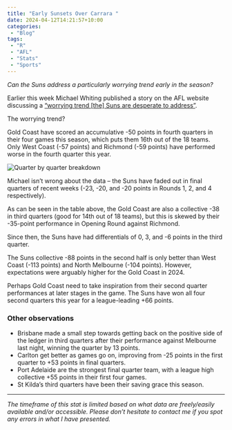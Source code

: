 ```yaml
---
title: "Early Sunsets Over Carrara "
date: 2024-04-12T14:21:57+10:00
categories:
 - "Blog"
tags:
 - "R"
 - "AFL" 
 - "Stats"
 - "Sports"
---
```


*Can the Suns address a particularly worrying trend early in the season?*

<!--more-->

Earlier this week Michael Whiting published a story on the AFL website discussing a [“worrying trend [the] Suns are desperate to address”](https://www.afl.com.au/news/1105398/the-worrying-trend-gold-coast-suns-are-desperate-to-address).

The worrying trend? 

Gold Coast have scored an accumulative -50 points in fourth quarters in their four games this season, which puts them 16th out of the 18 teams. Only West Coast (-57 points) and Richmond (-59 points) have performed worse in the fourth quarter this year. 

![Quarter by quarter breakdown](/img/content/posts/quarter-breakdown.png)

Michael isn’t wrong about the data – the Suns have faded out in final quarters of recent weeks (-23, -20, and -20 points in Rounds 1, 2, and 4 respectively).

As can be seen in the table above, the Gold Coast are also a collective -38 in third quarters (good for 14th out of 18 teams), but this is skewed by their -35-point performance in Opening Round against Richmond. 

Since then, the Suns have had differentials of 0, 3, and -6 points in the third quarter. 

The Suns collective -88 points in the second half is only better than West Coast (-113 points) and North Melbourne (-104 points). However, expectations were arguably higher for the Gold Coast in 2024.

Perhaps Gold Coast need to take inspiration from their second quarter performances at later stages in the game. The Suns have won all four second quarters this year for a league-leading +66 points. 

### Other observations

- Brisbane made a small step towards getting back on the positive side of the ledger in third quarters after their performance against Melbourne last night, winning the quarter by 13 points.
- Carlton get better as games go on, improving from -25 points in the first quarter to +53 points in final quarters. 
- Port Adelaide are the strongest final quarter team, with a league high collective +55 points in their first four games. 
- St Kilda’s third quarters have been their saving grace this season.

--- 

*The timeframe of this stat is limited based on what data are freely/easily available and/or accessible. Please don’t hesitate to contact me if you spot any errors in what I have presented.*

